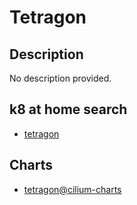 # Tetragon

## Description

No description provided.

## k8 at home search

- [tetragon](https://nanne.dev/k8s-at-home-search/#/tetragon)

## Charts

- [tetragon@cilium-charts](https://helm.cilium.io/)
